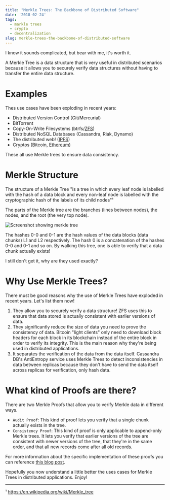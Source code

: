```yaml
---
title: "Merkle Trees: The Backbone of Distributed Software"
date: '2018-02-24'
tags:
  - markle trees
  - crypto
  - decentralization
slug: merkle-trees-the-backbone-of-distributed-software
---
```


I know it sounds complicated, but bear with me, it's worth it.

A Merkle Tree is a data structure that is very useful in distributed scenarios because it allows you to securely verify data structures without having to transfer the entire data structure.

# Examples

Thes use cases have been exploding in recent years:

- Distributed Version Control (Git/Mercurial)
- BitTorrent
- Copy-On-Write Filesystems (btrfs/[ZFS](https://blogs.oracle.com/bonwick/zfs-end-to-end-data-integrity))
- Distributed NoSQL Databases (Cassandra, Riak, Dynamo)
- The distributed web! ([IPFS](https://taravancil.com/blog/how-merkle-trees-enable-decentralized-web/))
- Cryptos (Bitcoin, [Ethereum](https://blog.ethereum.org/2015/11/15/merkling-in-ethereum/))

These all use Merkle trees to ensure data consistency.

# Merkle Structure

The structure of a Merkle Tree "is a tree in which every leaf node is labelled with the hash of a data block and every non-leaf node is labelled with the cryptographic hash of the labels of its child nodes"¹

The parts of the Merkle tree are the branches (lines between nodes), the nodes, and the root (the very top node).

<p><img src="https://www.noqcks.io/img/merkle-tree-structure.png" alt="Screenshot showing merkle tree"></p>

The hashes 0-0 and 0-1 are the hash values of the data blocks (data chunks) L1 and L2 respectively. The hash 0 is a concatenation of the hashes 0-0 and 0-1 and so on. By walking this tree, one is able to verify that a data chunk actually exists!

I still don't get it, why are they used exactly?

# Why Use Merkle Trees?

There must be good reasons why the use of Merkle Trees have exploded in recent years. Let's list them now!

1. They allow you to securely verify a data structure! ZFS uses this to ensure that data stored is actually consistent with earlier versions of data.
2. They significantly reduce the size of data you need to prove the consistency of data. Bitcoin "light clients" only need to download block headers for each block in its blockchain instead of the entire block in order to verify its integrity. This is the main reason why they're being used in distributed applications.
3. It separates the verification of the data from the data itself. Cassandra DB's AntiEntropy service uses Merkle Trees to detect inconsistencies in data between replicas because they don't have to send the data itself across replicas for verification, only hash data.

# What kind of Proofs are there?

There are two Merkle Proofs that allow you to verify Merkle data in different ways.

- `Audit Proof`: This kind of proof lets you verify that a single chunk actually exists in the tree.
- `Consistency Proof`: This kind of proof is only applicable to append-only Merkle trees. It lets you verify that earlier versions of the tree are consistent with newer versions of the tree, that they're in the same order, and that all new records come after all old records.


For more information about the specific implementation of these proofs you can reference [this blog post](https://www.codeproject.com/Articles/1176140/Understanding-Merkle-Trees-Why-use-them-who-uses-t#WhoUsesMerkleTrees2).

Hopefully you now understand a little better the uses cases for Merkle Trees in distributed applications. Enjoy!


---
¹ https://en.wikipedia.org/wiki/Merkle_tree
